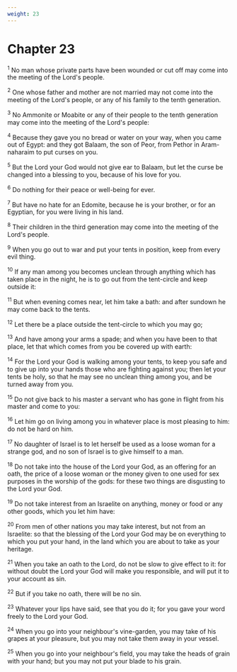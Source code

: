 ```yaml
---
weight: 23
---
```


# Chapter 23

<sup>1</sup> No man whose private parts have been wounded or cut off may come into the meeting of the Lord's people. 

<sup>2</sup> One whose father and mother are not married may not come into the meeting of the Lord's people, or any of his family to the tenth generation. 

<sup>3</sup> No Ammonite or Moabite or any of their people to the tenth generation may come into the meeting of the Lord's people: 

<sup>4</sup> Because they gave you no bread or water on your way, when you came out of Egypt: and they got Balaam, the son of Peor, from Pethor in Aram-naharaim to put curses on you. 

<sup>5</sup> But the Lord your God would not give ear to Balaam, but let the curse be changed into a blessing to you, because of his love for you. 

<sup>6</sup> Do nothing for their peace or well-being for ever. 

<sup>7</sup> But have no hate for an Edomite, because he is your brother, or for an Egyptian, for you were living in his land. 

<sup>8</sup> Their children in the third generation may come into the meeting of the Lord's people. 

<sup>9</sup> When you go out to war and put your tents in position, keep from every evil thing. 

<sup>10</sup> If any man among you becomes unclean through anything which has taken place in the night, he is to go out from the tent-circle and keep outside it: 

<sup>11</sup> But when evening comes near, let him take a bath: and after sundown he may come back to the tents. 

<sup>12</sup> Let there be a place outside the tent-circle to which you may go; 

<sup>13</sup> And have among your arms a spade; and when you have been to that place, let that which comes from you be covered up with earth: 

<sup>14</sup> For the Lord your God is walking among your tents, to keep you safe and to give up into your hands those who are fighting against you; then let your tents be holy, so that he may see no unclean thing among you, and be turned away from you. 

<sup>15</sup> Do not give back to his master a servant who has gone in flight from his master and come to you: 

<sup>16</sup> Let him go on living among you in whatever place is most pleasing to him: do not be hard on him. 

<sup>17</sup> No daughter of Israel is to let herself be used as a loose woman for a strange god, and no son of Israel is to give himself to a man. 

<sup>18</sup> Do not take into the house of the Lord your God, as an offering for an oath, the price of a loose woman or the money given to one used for sex purposes in the worship of the gods: for these two things are disgusting to the Lord your God. 

<sup>19</sup> Do not take interest from an Israelite on anything, money or food or any other goods, which you let him have: 

<sup>20</sup> From men of other nations you may take interest, but not from an Israelite: so that the blessing of the Lord your God may be on everything to which you put your hand, in the land which you are about to take as your heritage. 

<sup>21</sup> When you take an oath to the Lord, do not be slow to give effect to it: for without doubt the Lord your God will make you responsible, and will put it to your account as sin. 

<sup>22</sup> But if you take no oath, there will be no sin. 

<sup>23</sup> Whatever your lips have said, see that you do it; for you gave your word freely to the Lord your God. 

<sup>24</sup> When you go into your neighbour's vine-garden, you may take of his grapes at your pleasure, but you may not take them away in your vessel. 

<sup>25</sup> When you go into your neighbour's field, you may take the heads of grain with your hand; but you may not put your blade to his grain. 


